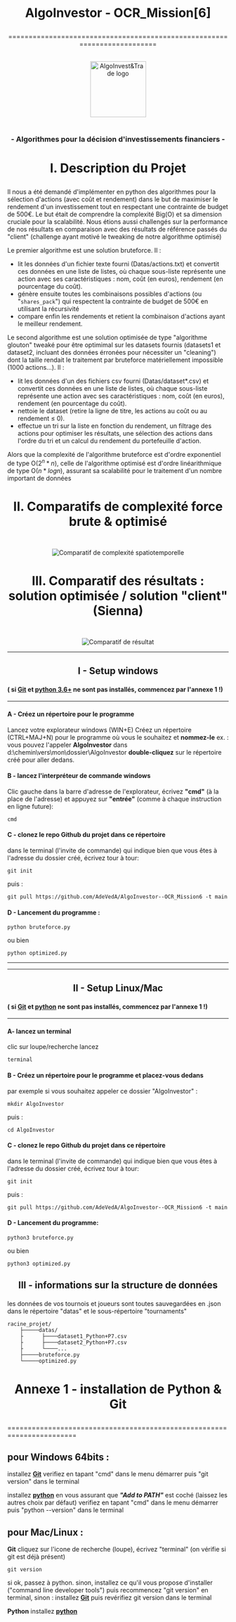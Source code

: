 # <p align="center"><bold>AlgoInvestor - OCR_Mission[6]</bold></p>
<p align="center">=========================================================================</p>
<p align="center">
  <br/>
  <picture> 
    <img alt="AlgoInvest&Trade logo" src="Datas/AlgoInvest&Trade.png" width="127">
  </picture>
  <br/>
  <br/>
</p>

### <p align="center">- Algorithmes pour la décision d'investissements financiers -</p>

# <p align="center"> I. Description du Projet</p>

Il nous a été demandé d'implémenter en python des algorithmes pour la sélection d'actions (avec coût et rendement) dans le but de maximiser le rendement d'un investissement tout en respectant une contrainte de budget de 500€.
Le but était de comprendre la complexité Big(O) et sa dimension cruciale pour la scalabilité. Nous étions aussi challengés sur la performance de nos résultats en comparaison avec des résultats de référence passés du "client" (challenge ayant motivé le tweaking de notre algorithme optimisé)

Le premier algorithme est une solution bruteforce. Il :

- lit les données d'un fichier texte fourni (Datas/actions.txt) et convertit ces données en une liste de listes, où chaque sous-liste représente une action avec ses caractéristiques : nom, coût (en euros), rendement (en pourcentage du coût).
- génère ensuite toutes les combinaisons possibles d'actions (ou "`shares_pack`") qui respectent la contrainte de budget de 500€ en utilisant la récursivité 
- compare enfin les rendements et retient la combinaison d'actions ayant le meilleur rendement.

Le second algorithme est une solution optimisée de type "algorithme glouton" tweaké pour être optimimal sur les datasets fournis (datasets1 et dataset2, incluant des données érronées pour nécessiter un "cleaning") dont la taille rendait le traitement par bruteforce matériellement impossible (1000 actions...). Il :

- lit les données d'un des fichiers csv fourni (Datas/dataset*.csv) et convertit ces données en une liste de listes, où chaque sous-liste représente une action avec ses caractéristiques : nom, coût (en euros), rendement (en pourcentage du coût).
- nettoie le dataset (retire la ligne de titre, les actions au coût ou au rendement ≤ 0).
- effectue un tri sur la liste en fonction du rendement, un filtrage des actions pour optimiser les résultats, une sélection des actions dans l'ordre du tri et un calcul du rendement du portefeuille d'action.

Alors que la complexité de l'algorithme bruteforce est d'ordre exponentiel de type O($2^n * n$), celle de l'algorithme optimisé est d'ordre linéarithmique de type O($n * log n$), assurant sa scalabilité pour le traitement d'un nombre important de données

# <p align="center"> II. Comparatifs de complexité force brute & optimisé</p>

<p align="center">
    <br/>
    <picture>
        <img alt="Comparatif de complexité spatiotemporelle" src="Datas/@_Complexite spatiotemporelle comparative2.png">
    </picture>
</p>



# <p align="center"> III. Comparatif des résultats : solution optimisée / solution "client" (Sienna)</p>

<p align="center">
    <br/>
    <picture>
        <img alt="Comparatif de résultat" src="Datas/Comparaison_Algo_Sienna.png">
    </picture>
</p>

------------------------------------------

## <p align="center">I - Setup windows</p>

#### ( si [Git](https://github.com/git-for-windows/git/releases/download/v2.45.0.windows.1/Git-2.45.0-64-bit.exe) et [python 3.6+](https://www.python.org/ftp/python/3.12.3/python-3.12.3-amd64.exe) ne sont pas installés, commencez par l'annexe 1 !)
------------------------------------------
  #### A - Créez un répertoire pour le programme
Lancez votre explorateur windows (WIN+E) 
Créez un répertoire (CTRL+MAJ+N) pour le programme où vous le souhaitez et **nommez-le**
ex. : vous pouvez l'appeler **AlgoInvestor** dans d:\chemin\vers\mon\dossier\AlgoInvestor
**double-cliquez** sur le répertoire créé pour aller dedans.

  #### B - lancez l'interpréteur de commande windows
Clic gauche dans la barre d'adresse de l'explorateur, écrivez **"cmd"** (à la place de l'adresse)
et appuyez sur **"entrée"** (comme à chaque instruction en ligne future):

	cmd
	
  #### C - clonez le repo Github du projet dans ce répertoire
dans le terminal (l'invite de commande) qui indique bien que vous êtes à l'adresse du dossier créé, écrivez tour à tour:

	git init

puis : 

	git pull https://github.com/AdeVedA/AlgoInvestor--OCR_Mission6 -t main

 
  #### D - Lancement du programme :

	python bruteforce.py

ou bien

	python optimized.py


-------------------------
-------------------------

## <p align="center">II - Setup Linux/Mac</p>

#### ( si **[Git](https://sourceforge.net/projects/git-osx-installer/files/git-2.23.0-intel-universal-mavericks.dmg/download?use_mirror=autoselect)** et **[python](https://www.python.org/ftp/python/3.12.3/python-3.12.3-macos11.pkg)** ne sont pas installés, commencez par l'annexe 1 !)

-------------------------
	
  #### A- lancez un terminal

clic sur loupe/recherche lancez

	terminal
	
  #### B - Créez un répertoire pour le programme et placez-vous dedans
  par exemple si vous souhaitez appeler ce dossier "AlgoInvestor" :

	mkdir AlgoInvestor

puis :

	cd AlgoInvestor

  #### C - clonez le repo Github du projet dans ce répertoire
dans le terminal (l'invite de commande) qui indique bien que vous êtes à l'adresse du dossier créé, écrivez tour à tour:

	git init

puis : 

	git pull https://github.com/AdeVedA/AlgoInvestor--OCR_Mission6 -t main

  #### D - Lancement du programme:

	python3 bruteforce.py

ou bien

	python3 optimized.py

## <p align="center">III - informations sur la structure de données</p>

les données de vos tournois et joueurs sont toutes sauvegardées en .json dans le répertoire "datas" et le sous-répertoire "tournaments"

	racine_projet/
		├─────datas/
		├	   ├────dataset1_Python+P7.csv
		├	   ├────dataset2_Python+P7.csv
		├	   └────...
		├─────bruteforce.py
		└─────optimized.py


# <p align="center">Annexe 1 - installation de Python & Git</p>
=======================================================================

pour Windows 64bits :
--------------------

installez **[Git](https://github.com/git-for-windows/git/releases/download/v2.45.0.windows.1/Git-2.45.0-64-bit.exe)** 
verifiez en tapant "cmd" dans le menu démarrer puis "git version" dans le terminal

installez **[python](https://www.python.org/ftp/python/3.12.3/python-3.12.3-amd64.exe)** en vous assurant que ***"Add to PATH"*** est coché (laissez les autres choix par défaut)
verifiez en tapant "cmd" dans le menu démarrer puis "python --version" dans le terminal

pour Mac/Linux :
--------------------
**Git**
cliquez sur l'icone de recherche (loupe), écrivez "terminal" (on vérifie si git est déjà présent)

	git version

si ok, passez à python. 
sinon, installez ce qu'il vous propose d'installer ("command line developer tools") puis recommencez "git version" en terminal,
sinon : installez **[Git](https://sourceforge.net/projects/git-osx-installer/files/git-2.23.0-intel-universal-mavericks.dmg/download?use_mirror=autoselect)**
puis revérifiez git version dans le terminal

**Python**
installez **[python](https://www.python.org/ftp/python/3.12.3/python-3.12.3-macos11.pkg)**
